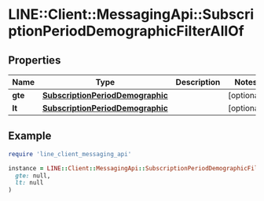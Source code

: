 # LINE::Client::MessagingApi::SubscriptionPeriodDemographicFilterAllOf

## Properties

| Name | Type | Description | Notes |
| ---- | ---- | ----------- | ----- |
| **gte** | [**SubscriptionPeriodDemographic**](SubscriptionPeriodDemographic.md) |  | [optional] |
| **lt** | [**SubscriptionPeriodDemographic**](SubscriptionPeriodDemographic.md) |  | [optional] |

## Example

```ruby
require 'line_client_messaging_api'

instance = LINE::Client::MessagingApi::SubscriptionPeriodDemographicFilterAllOf.new(
  gte: null,
  lt: null
)
```

